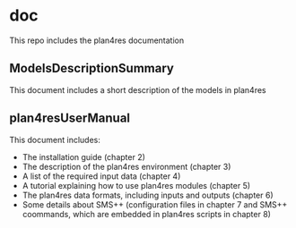 # doc

This repo includes the plan4res documentation

## ModelsDescriptionSummary 
This document includes a short description of the models in plan4res

## plan4resUserManual

This document includes:
- The installation guide (chapter 2)
- The description of the plan4res environment (chapter 3)
- A list of the required input data (chapter 4)
- A tutorial explaining how to use plan4res modules (chapter 5)
- The plan4res data formats, including inputs and outputs (chapter 6)
- Some details about SMS++ (configuration files in chapter 7 and SMS++ coommands, which are embedded in plan4res scripts in chapter 8)
